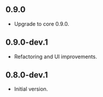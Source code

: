 ## 0.9.0

* Upgrade to core 0.9.0.

## 0.9.0-dev.1

* Refactoring and UI improvements.

## 0.8.0-dev.1

* Initial version.

